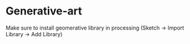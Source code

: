 # Generative-art
Make sure to install geomerative library in processing (Sketch -> Import Library -> Add Library)
